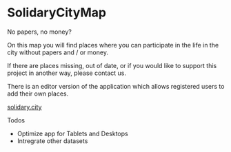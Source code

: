 # SolidaryCityMap

No papers, no money?

On this map you will find places where you can participate in the life in the city without papers and / or money.

If there are places missing, out of date, or if you would like to support this project in another way, please contact us.

There is an editor version of the application which allows registered users to add their own places.

[solidary.city](https://solidary.city)

Todos
* Optimize app for Tablets and Desktops
* Intregrate other datasets
